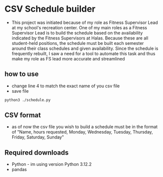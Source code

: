 # CSV Schedule builder
- This project was initiated because of my role as Fitness Supervisor Lead at my school's recreation center. One of my main roles as a Fitness Supervisor Lead is to build the schedule based on the availability indicated by the Fitness Supervisors at Halas. Because these are all student-held positions, the schedule must be built each semester around their class schedules and given availability. Since the schedule is frequently rebuilt, I saw a need for a tool to automate this task and thus make my role as FS lead more accurate and streamlined

## how to use
- change line 4 to match the exact name of you csv file
- save file
 
```bash
python3 ./schedule.py  
```
## CSV format 
- as of now the csv file you wish to build a schedule must be in the format of "Name, hours requested, Monday, Wednesday, Tuesday, Thursday, Friday, Saturday, Sunday"

## Required downloads
- Python - im using version Python 3.12.2
- pandas 
  

